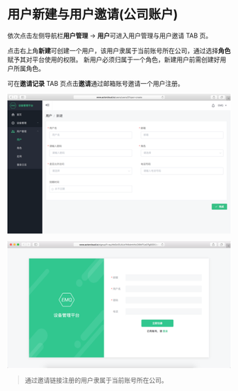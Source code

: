 # 用户新建与用户邀请(公司账户)

依次点击左侧导航栏**用户管理** -> **用户**可进入用户管理与用户邀请 TAB 页。

点击右上角**新建**可创建一个用户，该用户隶属于当前账号所在公司，通过选择**角色**赋予其对平台使用的权限。
新用户必须归属于一个角色，新建用户前需创建好用户所属角色。

可在**邀请记录** TAB 页点击**邀请**通过邮箱账号邀请一个用户注册。

![](/assets/user_create.png)

![](/assets/invitation.png)

> 通过邀请链接注册的用户隶属于当前账号所在公司。